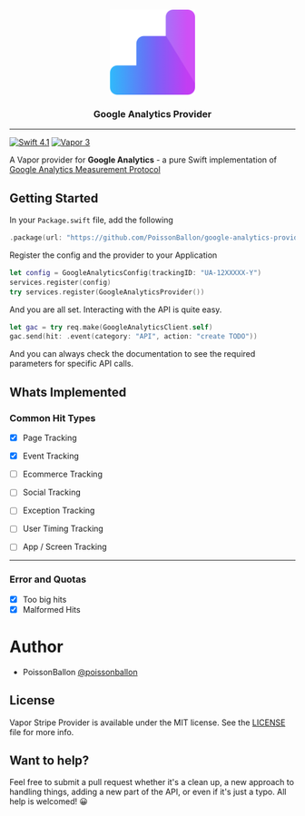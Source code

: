 <h3 align="center">
<a href="https://github.com/PoissonBallon/google-analytics-provider">
<img src="./Assets/logo.png" width="150"/>
<br />
<br />
</a>
Google Analytics Provider
</h3>

------

[![Swift 4.1](https://img.shields.io/badge/Language-Swift%204.1-orange.svg)](https://developer.apple.com/swift/)
[![Vapor 3](https://img.shields.io/badge/vapor-3-00B0FF.svg?logo=data:image/svg+xml;base64,PHN2ZyB3aWR0aD0iMzIiIGhlaWdodD0iMzIiIHZpZXdCb3g9IjAgMCAyIDIiIHhtbG5zPSJodHRwOi8vd3d3LnczLm9yZy8yMDAwL3N2ZyI+PGRlZnM+PGxpbmVhckdyYWRpZW50IHgxPSIwJSIgeTE9IjI0JSIgeDI9IjAlIiB5Mj0iOTYlIiBpZD0iYyI+PHN0b3Agc3RvcC1jb2xvcj0iIzQzQzRGQyIvPjxzdG9wIHN0b3AtY29sb3I9IiNERjQzRjYiIG9mZnNldD0iMTAwJSIvPjwvbGluZWFyR3JhZGllbnQ+PC9kZWZzPjxwYXRoIGZpbGw9InVybCgjYykiIGQ9Ik0xLDAgQzEsMCAxLjcsMC45IDEuNywxLjMgQzEuNywxLjcgMS40LDIgMSwyIEMwLjYsMiAwLjMsMS43IDAuMywxLjMgQzAuMywwLjkgMSwwIDEsMCBaIi8+PC9zdmc+
)](https://github.com/vapor/vapor)

A Vapor provider for __Google Analytics__ - a pure Swift implementation of [Google Analytics Measurement Protocol](https://developers.google.com/analytics/devguides/collection/protocol/v1/)



## Getting Started
In your `Package.swift` file, add the following

~~~~swift
.package(url: "https://github.com/PoissonBallon/google-analytics-provider.git", from: "0.0.1")
~~~~

Register the config and the provider to your Application
~~~~swift
let config = GoogleAnalyticsConfig(trackingID: "UA-12XXXXX-Y")
services.register(config)
try services.register(GoogleAnalyticsProvider())
~~~~

And you are all set. Interacting with the API is quite easy.
~~~~swift
let gac = try req.make(GoogleAnalyticsClient.self)
gac.send(hit: .event(category: "API", action: "create TODO"))
~~~~

And you can always check the documentation to see the required parameters for specific API calls.


## Whats Implemented

### Common Hit Types
* [x] Page Tracking
* [x] Event Tracking
* [ ] Ecommerce Tracking
* [ ] Social Tracking
* [ ] Exception Tracking
* [ ] User Timing Tracking
* [ ] App / Screen Tracking


---
### Error and Quotas
* [x] Too big hits
* [x] Malformed Hits

# Author

* PoissonBallon [@poissonballon](https://twitter.com/poissonballon)


## License

Vapor Stripe Provider is available under the MIT license. See the [LICENSE](LICENSE) file for more info.

## Want to help?
Feel free to submit a pull request whether it's a clean up, a new approach to handling things, adding a new part of the API, or even if it's just a typo. All help is welcomed! 😀
